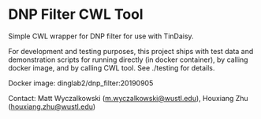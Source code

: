 # DNP Filter CWL Tool
Simple CWL wrapper for DNP filter for use with TinDaisy.

For development and testing purposes, this project ships with test data and demonstration scripts for running directly (in docker container), by calling docker image, and by calling CWL tool. See ./testing for details.

Docker image: dinglab2/dnp\_filter:20190905

Contact: Matt Wyczalkowski (m.wyczalkowski@wustl.edu), Houxiang Zhu (houxiang.zhu@wustl.edu)
